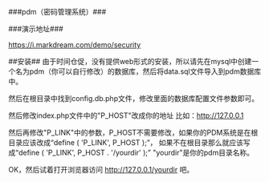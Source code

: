 ###pdm（密码管理系统）###


###演示地址###

https://i.markdream.com/demo/security

##安装##
由于时间仓促，没有提供web形式的安装，所以请先在mysql中创建一个名为pdm（你可以自行修改）的数据库，然后将data.sql文件导入到pdm数据库中。

然后在根目录中找到config.db.php文件，修改里面的数据库配置文件参数即可。

然后修改index.php文件中的"P_HOST"改成你的地址 比如：http://127.0.0.1

然后再修改"P_LINK"中的参数，P_HOST不需要修改，如果你的PDM系统是在根目录应该改成“define ( 'P_LINK', P_HOST  );”，
如果不在根目录那么就应该写成“define ( 'P_LINK', P_HOST . '/yourdir' );”  "yourdir"是你的pdm目录名称。

OK，然后试着打开浏览器访问 http://127.0.0.1/yourdir 吧。


